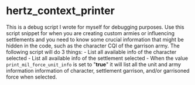# hertz_context_printer
This is a debug script I wrote for myself  for debugging purposes. Use this script snippet for when you are creating custom armies or influencing settlements and you need to know some crucial information that might be hidden in the code, such as the character CQI of the garrison army. The following script will do 3 things: - List all available info of the character selected - List all available info of the settlement selected - When the value `print_mil_force_unit_info` is set to "__true__"  it will list all the unit and army information information of character, settlement garrison, and/or garrisoned force when selected.
